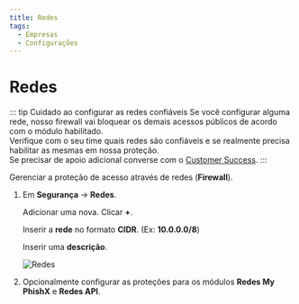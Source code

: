 ```yaml
---
title: Redes
tags:
  - Empresas
  - Configurações
---
```


# Redes

::: tip Cuidado ao configurar as redes confiáveis
Se você configurar alguma rede, nosso firewall vai bloquear os demais acessos públicos de acordo com o módulo habilitado.<br>
Verifique com o seu time quais redes são confiáveis e se realmente precisa habilitar as mesmas em nossa proteção.<br>
Se precisar de apoio adicional converse com o [Customer Success](mailto:cs@phishx.io).
:::

Gerenciar a proteção de acesso através de redes (**Firewall**).

1. Em **Segurança** -> **Redes**.

   Adicionar uma nova. Clicar **+**.

   Inserir a **rede** no formato **CIDR**. (Ex: **10.0.0.0/8**)

   Inserir uma **descrição**.

   ![Redes](https://cdn.phishx.io/phishx-docs/images/phishx_companies_networks_01.webp)

2. Opcionalmente configurar as proteções para os módulos **Redes My PhishX** e **Redes API**.
